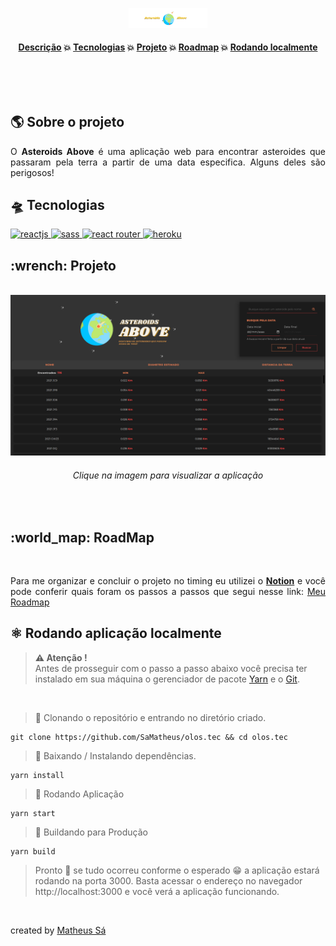 <p align="center">
  <a href="https://magictricksgame.herokuapp.com/">
    <img title="Visualizar aplicação" width="25%" src="README/banner.png">
  </a>
</p>

<h4 align="center">

[Descrição](#desc)  💥 [Tecnologias](#tec)  💥 [Projeto](#projeto)   💥 [Roadmap](#roadmap) 💥 [Rodando localmente](#local)

<br>

</h4>

<br>

<h2 id="desc">
 🌎 Sobre o projeto
</h2>

<p align="justify">
O <strong>Asteroids Above</strong> é uma aplicação web para encontrar asteroides que passaram pela terra a partir de uma data especifica. Alguns deles são perigosos!
<br>

<h2 id="tec">
🛸 Tecnologias
</h2>

<a href="https://reactjs.org">
 <img alt="reactjs" title="reactjs" src="https://img.shields.io/badge/React-javascript%20library-61dafb?logo=React" />
</a>

<a href="https://sass-lang.com/">
  <img alt="sass" title="sass" src="https://img.shields.io/badge/Sass-css%20preprocessor-CC6699?logo=Sass" />
</a>

<a href="https://reactrouter.com/">
  <img alt="react router" title="react router" src="https://img.shields.io/badge/Router-react%20router%20library-ca4245?logo=react%20router" />
</a>

<a href="https://dashboard.heroku.com/login">
  <img alt="heroku" title="heroku" src="https://img.shields.io/badge/Heroku-PaaS-430098?logo=heroku" />
</a>

<br>

<h2 id="Projeto">
:wrench: Projeto
</h2>
<br>

<a href="">
<img title="asteroids above" src="README/project.png">
</a>
<h6 align="center">Clique na imagem para visualizar a aplicação</h6>
<br>

<h2 id="roadmap">
:world_map: RoadMap
</h2>
<br>

<p align="justify">
Para me organizar e concluir o projeto no timing eu utilizei o <a href="https://www.notion.so"><strong>Notion</strong></a> e você pode conferir quais foram os passos a passos que segui nesse link: <a href="https://www.notion.so/Roadmap-Ol-s-Tecnologia-643bf13a3b904604aedca7834fb4a687">Meu Roadmap</a>
<br>

<h2 id="local">
⚛ Rodando aplicação localmente
</h2>

> **⚠ Atenção !** <br> Antes de prosseguir com o passo a passo abaixo você precisa ter instalado em sua máquina o gerenciador de pacote [Yarn](https://classic.yarnpkg.com/en/docs/install) e o [Git](https://git-scm.com).

<br>

> 📝 Clonando o repositório e entrando no diretório criado.

```shell
git clone https://github.com/SaMatheus/olos.tec && cd olos.tec
```

> 📝 Baixando / Instalando dependências.

```shell
yarn install
```

> 📝 Rodando Aplicação

```shell
yarn start
```

> 📝 Buildando para Produção

```shell
yarn build
```

> Pronto 🎉 se tudo ocorreu conforme o esperado 😁 a aplicação estará
> rodando na porta 3000. Basta acessar o endereço no navegador
> http://localhost:3000 e você verá a aplicação funcionando.

<br>

created by [Matheus Sá](https://github.com/SaMatheus)
